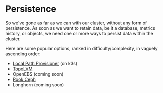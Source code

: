 # Persistence

So we've gone as far as we can with our cluster, without any form of persistence. As soon as we want to retain data, be it a database, metrics history, or objects, we need one or more ways to persist data within the cluster.

Here are some popular options, ranked in difficulty/complexity, in vaguely ascending order:

* [Local Path Provisioner](/kubernetes/persistence/local-path-provisioner/) (on k3s)
* [TopoLVM](/kubernetes/persistence/topolvm/)
* OpenEBS (coming soon)
* [Rook Ceph](/kubernetes/persistence/rook-ceph/)
* Longhorn (coming soon)
